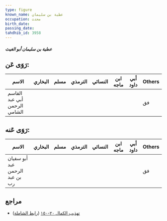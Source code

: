 ```yaml
---
type: figure
known_name: عطية بن سليمان
occupation: محدث
birth_date:
passing_date:
tahdhib_id: 3958
---
```

##### عطية بن سليمان أبو الغيث

## رَوَى عَن:
| الاسم                        | البخاري | مسلم | الترمذي | النسائي | ابن ماجه | أبي داود | Others |
| ---------------------------- | ------- | ---- | ------- | ------- | -------- | -------- | ------ |
| القاسم أبي عبد الرحمن الشامي |         |      |         |         |          |          | فق     |
## رَوَى عَنه:
| الاسم                          | البخاري | مسلم | الترمذي | النسائي | ابن ماجه | أبي داود | Others |
| ------------------------------ | ------- | ---- | ------- | ------- | -------- | -------- | ------ |
| أبو سفيان عبد الرحمن بن عبد رب |         |      |         |         |          |          | فق     |
## مراجع
- [تهذيب الكمال ٢٠-١٥٠](obsidian://open?vault=Tahdhib-al-Kamal&file=Figures/٣٩٥٨-عطية%20بن%20سليمان%20أبو%20الغيث) ([رابط الشاملة](https://shamela.ws/book/3722/10280))